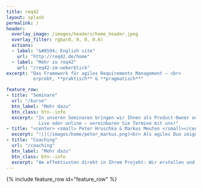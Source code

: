 ```yaml
---
title: req42
layout: splash
permalink: /
header:
  overlay_image: /images/headers/home_header.jpeg
  overlay_filter: rgba(0, 0, 0, 0.6)
  actions:
  - label: "&#8594; English site"
    url: "http://req42.de/home"
  - label: "Mehr zu req42"
    url: "/req42-im-ueberblick"
excerpt: "Das Framework für agiles Requirements Management – <br>
          erprobt, **praktisch** & **pragmatisch**"

feature_row:
- title: "Seminare"
  url: "/kurse"
  btn_label: "Mehr dazu"
  btn_class: btn--info
  excerpt: "In unseren Seminaren bringen wir Ihnen als Product-Owner oder agile Requirements Engineers das notwendige Handwerkszeug bei. <br> <br> 
            Live oder online – vereinbaren Sie Termine mit uns!"
- title: "<center> <small> Peter Hruschka & Markus Meuten </small></center>"
  excerpt: "![](/images/home/peter_markus.png)<br> Als agiles Duo zeigen wir Ihnen bei öffentlichen Seminaren agiles Requirements Engineering aus verschiedenen Blickwinkeln."
- title: "Coaching"
  url: "/coaching"
  btn_label: "Mehr dazu"
  btn_class: btn--info
  excerpt: "Am effektivsten direkt in Ihrem Projekt: Wir erstellen und verfeinern Ihren Product-Backlog zusammen mit Ihren Requirements-Spezialisten"
---
```


{% include feature_row id="feature_row" %}